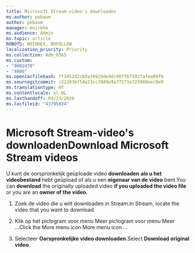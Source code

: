 ```yaml
---
title: Microsoft Stream-video's downloaden
ms.author: pebaum
author: pebaum
manager: mnirkhe
ms.audience: Admin
ms.topic: article
ROBOTS: NOINDEX, NOFOLLOW
localization_priority: Priority
ms.collection: Adm_O365
ms.custom:
- "9002470"
- "4806"
ms.openlocfilehash: 7f1652d2cb5a39929de9dc90ff6f592fafea09f9
ms.sourcegitcommit: c22283bf54a23cc3989e9a77271e725980eec9e0
ms.translationtype: HT
ms.contentlocale: nl-NL
ms.lasthandoff: 04/23/2020
ms.locfileid: "43795824"
---
```

# <a name="download-microsoft-stream-videos"></a><span data-ttu-id="fe85e-102">Microsoft Stream-video's downloaden</span><span class="sxs-lookup"><span data-stu-id="fe85e-102">Download Microsoft Stream videos</span></span>

<span data-ttu-id="fe85e-103">U kunt de oorspronkelijk geüploade video **downloaden** **als u het videobestand** hebt geüpload of als u een **eigenaar van de video** bent.</span><span class="sxs-lookup"><span data-stu-id="fe85e-103">You can **download** the originally uploaded video **if you uploaded the video file** or you are an **owner of the video**.</span></span>

1. <span data-ttu-id="fe85e-104">Zoek de video die u wilt downloaden in Stream.</span><span class="sxs-lookup"><span data-stu-id="fe85e-104">In Stream, locate the video that you want to download.</span></span>

2. <span data-ttu-id="fe85e-105">Klik op het pictogram voor menu Meer pictogram voor menu Meer *...*</span><span class="sxs-lookup"><span data-stu-id="fe85e-105">Click the More menu icon More menu icon *...*</span></span>

3. <span data-ttu-id="fe85e-106">Selecteer **Oorspronkelijke video downloaden**.</span><span class="sxs-lookup"><span data-stu-id="fe85e-106">Select **Download original video**.</span></span>
